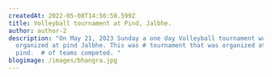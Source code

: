 ```yaml
---
createdAt: 2022-05-08T14:56:58.599Z
title: Volleyball tournament at Pind, Jalbhe.
author: author-2
description: "On May 21, 2023 Sunday a one day Volleyball tournament was
  organized at pind Jalbhe. This was # tournament that was organized at our
  pind.  # of teams competed. "
blogimage: /images/bhangra.jpg
---
```

